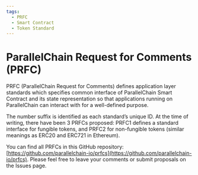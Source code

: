 ```yaml
---
tags:
  - PRFC
  - Smart Contract
  - Token Standard
---
```


# ParallelChain Request for Comments (PRFC)

PRFC (ParallelChain Request for Comments) defines application layer standards which specifies common interface of ParallelChain Smart Contract and its state representation so that applications running on ParallelChain can interact with for a well-defined purpose.

The number suffix is identified as each standard’s unique ID. At the time of writing, there have been 3 PRFCs proposed: PRFC1 defines a standard interface for fungible tokens, and PRFC2 for non-fungible tokens (similar meanings as ERC20 and ERC721 in Ethereum).

You can find all PRFCs in this GitHub repository: [https://github.com/parallelchain-io/prfcs](https://github.com/parallelchain-io/prfcs). Please feel free to leave your comments or submit proposals on the Issues page.